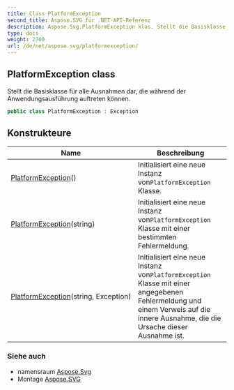 ```yaml
---
title: Class PlatformException
second_title: Aspose.SVG für .NET-API-Referenz
description: Aspose.Svg.PlatformException klas. Stellt die Basisklasse für alle Ausnahmen dar die während der Anwendungsausführung auftreten können.
type: docs
weight: 2700
url: /de/net/aspose.svg/platformexception/
---
```

## PlatformException class

Stellt die Basisklasse für alle Ausnahmen dar, die während der Anwendungsausführung auftreten können.

```csharp
public class PlatformException : Exception
```

## Konstrukteure

| Name | Beschreibung |
| --- | --- |
| [PlatformException](platformexception/#constructor)() | Initialisiert eine neue Instanz von`PlatformException` Klasse. |
| [PlatformException](platformexception/#constructor_1)(string) | Initialisiert eine neue Instanz von`PlatformException` Klasse mit einer bestimmten Fehlermeldung. |
| [PlatformException](platformexception/#constructor_2)(string, Exception) | Initialisiert eine neue Instanz von`PlatformException` Klasse mit einer angegebenen Fehlermeldung und einem Verweis auf die innere Ausnahme, die die Ursache dieser Ausnahme ist. |

### Siehe auch

* namensraum [Aspose.Svg](../../aspose.svg/)
* Montage [Aspose.SVG](../../)


